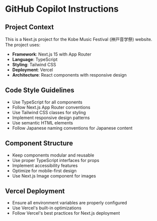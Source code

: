 # GitHub Copilot Instructions

<!-- Use this file to provide workspace-specific custom instructions to Copilot. For more details, visit https://code.visualstudio.com/docs/copilot/copilot-customization#_use-a-githubcopilotinstructionsmd-file -->

## Project Context

This is a Next.js project for the Kobe Music Festival (神戸音学祭) website. The project uses:

- **Framework**: Next.js 15 with App Router
- **Language**: TypeScript
- **Styling**: Tailwind CSS
- **Deployment**: Vercel
- **Architecture**: React components with responsive design

## Code Style Guidelines

- Use TypeScript for all components
- Follow Next.js App Router conventions
- Use Tailwind CSS classes for styling
- Implement responsive design patterns
- Use semantic HTML elements
- Follow Japanese naming conventions for Japanese content

## Component Structure

- Keep components modular and reusable
- Use proper TypeScript interfaces for props
- Implement accessibility features
- Optimize for mobile-first design
- Use Next.js Image component for images

## Vercel Deployment

- Ensure all environment variables are properly configured
- Use Vercel's built-in optimizations
- Follow Vercel's best practices for Next.js deployment
